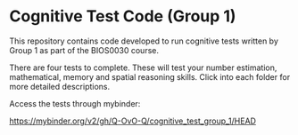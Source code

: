 # Cognitive Test Code (Group 1)

This repository contains code developed to run cognitive tests written by Group 1 as part of the BIOS0030 course.

There are four tests to complete. These will test your number estimation, mathematical, memory and spatial reasoning skills. Click into each folder for more detailed descriptions.

Access the tests through mybinder:  

https://mybinder.org/v2/gh/Q-OvO-Q/cognitive_test_group_1/HEAD
